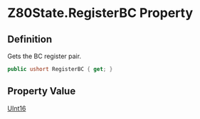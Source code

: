 # Z80State.RegisterBC Property
## Definition

Gets the BC register pair.

```c#
public ushort RegisterBC { get; }
```

## Property Value

[UInt16](https://learn.microsoft.com/en-gb/dotnet/api/System.UInt16)
